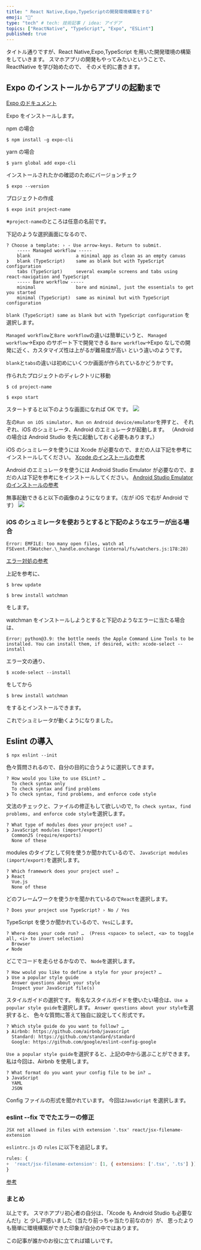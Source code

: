 ```yaml
---
title: " React Native,Expo,TypeScriptの開発環境構築をする"
emoji: "🎥"
type: "tech" # tech: 技術記事 / idea: アイデア
topics: ["ReactNative", "TypeScript", "Expo", "ESLint"]
published: true
---
```


タイトル通りですが、React Native,Expo,TypeScript を用いた開発環境の構築をしていきます。
スマホアプリの開発もやってみたいということで、ReactNative を学び始めたので、
そのメモ的に書きます。

## Expo のインストールからアプリの起動まで

[Expo のドキュメント](https://expo.io/)

Expo をインストールします。

npm の場合

```
$ npm install -g expo-cli
```

yarn の場合

```
$ yarn global add expo-cli
```

インストールされたかの確認のためにバージョンチェク

```
$ expo --version
```

プロジェクトの作成

```
$ expo init project-name
```

※`project-name`のところは任意の名前です。

下記のような選択画面になるので、

```
? Choose a template: › - Use arrow-keys. Return to submit.
    ----- Managed workflow -----
    blank                 a minimal app as clean as an empty canvas
❯   blank (TypeScript)    same as blank but with TypeScript configuration
    tabs (TypeScript)     several example screens and tabs using react-navigation and TypeScript
    ----- Bare workflow -----
    minimal               bare and minimal, just the essentials to get you started
    minimal (TypeScript)  same as minimal but with TypeScript configuration
```

`blank (TypeScript) same as blank but with TypeScript configuration`
を選択します。

`Managed workflow`と`Bare workflow`の違いは簡単にいうと、
`Managed workflow`→Expo のサポート下で開発できる
`Bare workflow`→Expo なしでの開発に近く、カスタマイズ性は上がるが難易度が高い
という違いのようです。

`blank`と`tabs`の違いは初めにいくつか画面が作られているかどうかです。

作られたプロジェクトのディレクトリに移動

```
$ cd project-name
```

```
$ expo start
```

スタートすると以下のような画面になれば OK です。
![](https://storage.googleapis.com/zenn-user-upload/sw46nhvcikwgmvjzshbtytu9ozxw)

左の`Run on iOS simulator`、`Run on Android device/emulator`を押すと、
それぞれ、iOS のシュミレータ、Android のエミュレータが起動します。
（Android の場合は Android Studio を先に起動しておく必要もあります。）

iOS のシュミレータを使うには Xcode が必要なので、まだの人は下記を参考にインストールしてください。
[Xcode のインストールの参考](https://docs.expo.io/workflow/ios-simulator/)

Android のエミュレータを使うには Android Studio Emulator が必要なので、まだの人は下記を参考にをインストールしてください。
[Android Studio Emulator のインストールの参考](https://docs.expo.io/workflow/android-studio-emulator/)

無事起動できると以下の画像のようになります。（左が iOS で右が Android です）
![](https://storage.googleapis.com/zenn-user-upload/8pjh9bu8vrp42d4k6dyxthxouqzn)

### iOS のシュミレータを使おうとすると下記のようなエラーが出る場合

`Error: EMFILE: too many open files, watch at FSEvent.FSWatcher.\_handle.onchange (internal/fs/watchers.js:178:28)`

[エラー対処の参考](https://stackoverflow.com/questions/58675179/error-emfile-too-many-open-files-react-native-cli)

上記を参考に、

```
$ brew update
```

```
$ brew install watchman
```

をします。

watchman をインストールしようとすると下記のようなエラーに当たる場合は、

`Error: python@3.9: the bottle needs the Apple Command Line Tools to be installed. You can install them, if desired, with: xcode-select --install`

エラー文の通り、

```
$ xcode-select --install
```

をしてから

```
$ brew install watchman
```

をするとインストールできます。

これでシュミレータが動くようになりました。

## Eslint の導入

```
$ npx eslint --init
```

色々質問されるので、自分の目的に合うように選択してきます。

```
? How would you like to use ESLint? …
  To check syntax only
  To check syntax and find problems
❯ To check syntax, find problems, and enforce code style
```

文法のチェックと、ファイルの修正もして欲しいので,
`To check syntax, find problems, and enforce code style`を選択します。

```
? What type of modules does your project use? …
❯ JavaScript modules (import/export)
  CommonJS (require/exports)
  None of these
```

modules のタイプとして何を使うか聞かれているので、
`JavaScript modules (import/export)`を選択します。

```
? Which framework does your project use? …
❯ React
  Vue.js
  None of these
```

どのフレームワークを使うかを聞かれているので`React`を選択します。

```
? Does your project use TypeScript? › No / Yes
```

TypeScript を使うか聞かれているので、`Yes`にします。

```
? Where does your code run? …  (Press <space> to select, <a> to toggle all, <i> to invert selection)
  Browser
✔ Node
```

どこでコードを走らせるかなので、
`Node`を選択します。

```
? How would you like to define a style for your project? …
❯ Use a popular style guide
  Answer questions about your style
  Inspect your JavaScript file(s)
```

スタイルガイドの選択です。
有名なスタイルガイドを使いたい場合は、`Use a popular style guide`を選択します。
`Answer questions about your style`を選択すると、
色々な質問に答えて独自に設定してく形式です。

```
? Which style guide do you want to follow? …
❯ Airbnb: https://github.com/airbnb/javascript
  Standard: https://github.com/standard/standard
  Google: https://github.com/google/eslint-config-google
```

`Use a popular style guide`を選択すると、上記の中から選ぶことができます。
私は今回は、Airbnb を使用します。

```
? What format do you want your config file to be in? …
❯ JavaScript
  YAML
  JSON
```

Config ファイルの形式を聞かれています。
今回は`JavaScript` を選択します。

### eslint --fix ででたエラーの修正

<!-- TODO'React' was used before it was defined no-use-before-define -->

`JSX not allowed in files with extension '.tsx' react/jsx-filename-extension`

`eslintrc.js` の `rules` に以下を追記します。

```js:.eslintrc.js
rules: {
+  'react/jsx-filename-extension': [1, { extensions: ['.tsx', '.ts'] }],
}
```

[参考](https://stackoverflow.com/questions/55614983/jsx-not-allowed-in-files-with-extension-tsxeslintreact-jsx-filename-extensio)

<!-- TODOStyle prop value must be an object react/style-prop-object -->

### まとめ

以上です。
スマホアプリ初心者の自分は、「Xcode も Android Studio も必要なんだ!」と
少し戸惑いました（当たり前っちゃ当たり前なのか）が、
思ったよりも簡単に環境構築ができた印象が自分の中ではあります。

この記事が誰かのお役に立てれば嬉しいです。
